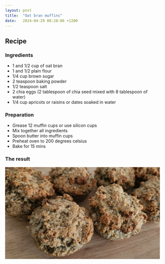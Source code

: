 ```yaml
---
layout: post
title:  "Oat bran muffins"
date:   2024-04-29 08:28:06 +1200
---
```


## Recipe

### Ingredients
- 1 and 1/2 cup of oat bran
- 1 and 1/2 plain flour
- 1/4 cup brown sugar
- 2 teaspoon baking powder
- 1/2 teaspoon salt
- 2 chia eggs (2 tablespoon of chia seed mixed with 8 tablespoon of water)
- 1/4 cup apricots or raisins or dates soaked in water

### Preparation
- Grease 12 muffin cups or use silicon cups
- Mix together all ingredients
- Spoon butter into muffin cups
- Preheat oven to 200 degrees celsius
- Bake for 15 mins

### The result
![](/img/oat-bran-muffins.jpg)
